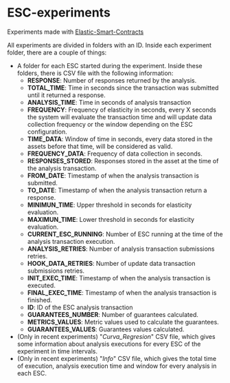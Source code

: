 # ESC-experiments
Experiments made with [Elastic-Smart-Contracts](https://github.com/isa-group/elastic-smart-contracts)

All experiments are divided in folders with an ID. Inside each experiment folder, there are a couple of things:
- A folder for each ESC started during the experiment. Inside these folders, there is CSV file with the following information:
  - **RESPONSE**: Number of responses returned by the analysis.
  - **TOTAL_TIME**: Time in seconds since the transaction was submitted until it returned a response.
  - **ANALYSIS_TIME**: Time in seconds of analysis transaction
  - **FREQUENCY**: Frequency of elasticity in seconds, every X seconds the system will evaluate the transaction time and will update data collection frequency or the window depending on the ESC configuration.
  - **TIME_DATA**: Window of time in seconds, every data stored in the assets before that time, will be considered as valid.
  - **FREQUENCY_DATA**: Frequency of data collection in seconds.
  - **RESPONSES_STORED**: Responses stored in the asset at the time of the analysis transaction.
  - **FROM_DATE**: Timestamp of when the analysis transaction is submitted.
  - **TO_DATE**: Timestamp of when the analysis transaction return a response.
  - **MINIMUN_TIME**: Upper threshold in seconds for elasticity evaluation.
  - **MAXIMUN_TIME**: Lower threshold in seconds for elasticity evaluation.
  - **CURRENT_ESC_RUNNING**: Number of ESC running at the time of the analysis transaction execution.
  - **ANALYSIS_RETRIES**: Number of analysis transaction submissions retries.
  - **HOOK_DATA_RETRIES**: Number of update data transaction submissions retries.
  - **INIT_EXEC_TIME**: Timestamp of when the analysis transaction is executed.
  - **FINAL_EXEC_TIME**: Timestamp of when the analysis transaction is finished.
  - **ID**: ID of the ESC analysis transaction
  - **GUARANTEES_NUMBER**: Number of guarantees calculated.
  - **METRICS_VALUES**: Metric values used to calculate the guarantees.
  - **GUARANTEES_VALUES**: Guarantees values calculated.
- (Only in recent experiments) "*Curva_Regresion*" CSV file, which gives some information about analysis executions for every ESC of the experiment in time intervals.
- (Only in recent experiments) "*Info*" CSV file, which gives the total time of execution, analysis execution time and window for every analysis in each ESC.
